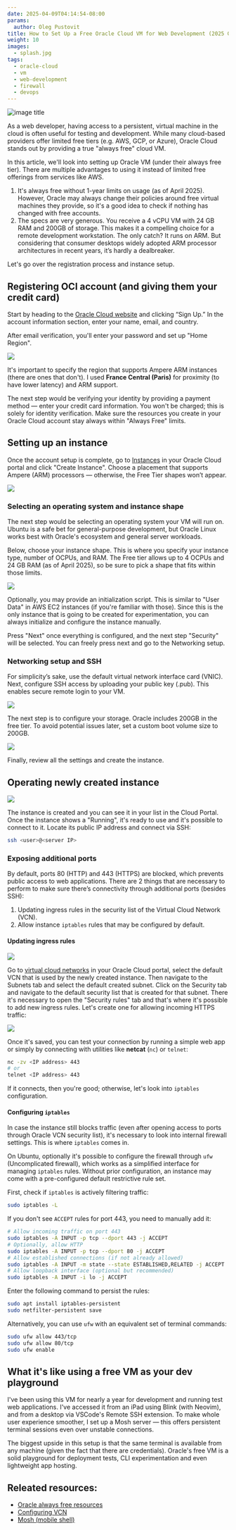 ```yaml
---
date: 2025-04-09T04:14:54-08:00
params:
  author: Oleg Pustovit
title: How to Set Up a Free Oracle Cloud VM for Web Development (2025 Guide)
weight: 10
images:
  - splash.jpg
tags:
  - oracle-cloud
  - vm
  - web-development
  - firewall
  - devops
---
```


![image title](splash.jpg)

As a web developer, having access to a persistent, virtual machine in the cloud is often useful for testing and development. While many cloud-based providers offer limited free tiers (e.g. AWS, GCP, or Azure), Oracle Cloud stands out by providing a true "always free" cloud VM.

In this article, we'll look into setting up Oracle VM (under their always free tier). There are multiple advantages to using it instead of limited free offerings from services like AWS.

1. It's always free without 1-year limits on usage (as of April 2025). However, Oracle may always change their policies around free virtual machines they provide, so it's a good idea to check if nothing has changed with free accounts.
2. The specs are very generous. You receive a 4 vCPU VM with 24 GB RAM and 200GB of storage. This makes it a compelling choice for a remote development workstation. The only catch? It runs on ARM. But considering that consumer desktops widely adopted ARM processor architectures in recent years, it’s hardly a dealbreaker.

Let's go over the registration process and instance setup.

## Registering OCI account (and giving them your credit card)

Start by heading to the [Oracle Cloud website](https://www.oracle.com/cloud/) and clicking “Sign Up.” In the account information section, enter your name, email, and country.

After email verification, you'll enter your password and set up "Home Region".

![](region.png)

It's important to specify the region that supports Ampere ARM instances (there are ones that don't). I used **France Central (Paris)** for proximity (to have lower latency) and ARM support.

The next step would be verifying your identity by providing a payment method — enter your credit card information. You won't be charged; this is solely for identity verification. Make sure the resources you create in your Oracle Cloud account stay always within "Always Free" limits.

## Setting up an instance 

Once the account setup is complete, go to [Instances](https://cloud.oracle.com/compute/instances) in your Oracle Cloud portal and click "Create Instance". Choose a placement that supports Ampere (ARM) processors — otherwise, the  Free Tier shapes won’t appear.

![](nameplacement.png)

### Selecting an operating system and instance shape

The next step would be selecting an operating system your VM will run on. Ubuntu is a safe bet for general-purpose development, but Oracle Linux works best with Oracle's ecosystem and general server workloads.

Below, choose your instance shape. This is where you specify your instance type, number of OCPUs, and RAM. The Free tier allows up to 4 OCPUs and 24 GB RAM (as of April 2025), so be sure to pick a shape that fits within those limits.

![](shapesetup.png)

Optionally, you may provide an initialization script. This is similar to "User Data" in AWS EC2 instances (if you're familiar with those). Since this is the only instance that is going to be created for experimentation, you can always initialize and configure the instance manually.

Press "Next" once everything is configured, and the next step "Security" will be selected. You can freely press next and go to the Networking setup.

### Networking setup and SSH

For simplicity’s sake, use the default virtual network interface card (VNIC). Next, configure SSH access by uploading your public key (.pub). This enables secure remote login to your VM.

![](publickey.png)

The next step is to configure your storage. Oracle includes 200GB in the free tier. To avoid potential issues later, set a custom boot volume size to 200GB.

![](bootvolume.png)

Finally, review all the settings and create the instance.

## Operating newly created instance

![](instancelive.png)

The instance is created and you can see it in your list in the Cloud Portal. Once the instance shows a "Running", it's ready to use and it's possible to connect to it. Locate its public IP address and connect via SSH:

```sh
ssh <user>@<server IP>
```

### Exposing additional ports

By default, ports 80 (HTTP) and 443 (HTTPS) are blocked, which prevents public access to web applications. There are 2 things that are necessary to perform to make sure there’s connectivity through additional ports (besides SSH):

1. Updating ingress rules in the security list of the Virtual Cloud Network (VCN).
2. Allow instance `iptables` rules that may be configured by default.

#### Updating ingress rules

![](subnet.png)

Go to [virtual cloud networks](https://cloud.oracle.com/networking/vcns) in your Oracle Cloud portal, select the default VCN that is used by the newly created instance. Then navigate to the Subnets tab and select the default created subnet. Click on the Security tab and navigate to the default security list that is created for that subnet. There it's necessary to open the "Security rules" tab and that's where it's possible to add new ingress rules. Let's create one for allowing incoming HTTPS traffic:

![](ingressrules.png)

Once it's saved, you can test your connection by running a simple web app or simply by connecting with utilities like **netcat** (`nc`) or `telnet`:

```sh
nc -zv <IP address> 443
# or
telnet <IP address> 443
```

If it connects, then you're good; otherwise, let's look into `iptables` configuration.

#### Configuring `iptables`

In case the instance still blocks traffic (even after opening access to ports through Oracle VCN security list), it's necessary to look into internal firewall settings. This is where `iptables` comes in. 

On Ubuntu, optionally it's possible to configure the firewall through `ufw` (Uncomplicated firewall), which works as a simplified interface for managing `iptables` rules. Without prior configuration, an instance may come with a pre-configured default restrictive rule set. 

First, check if `iptables` is actively filtering traffic:

```sh
sudo iptables -L
```

If you don't see `ACCEPT` rules for port 443, you need to manually add it:



```sh
# Allow incoming traffic on port 443
sudo iptables -A INPUT -p tcp --dport 443 -j ACCEPT
# Optionally, allow HTTP
sudo iptables -A INPUT -p tcp --dport 80 -j ACCEPT
# Allow established connections (if not already allowed)
sudo iptables -A INPUT -m state --state ESTABLISHED,RELATED -j ACCEPT
# Allow loopback interface (optional but recommended)
sudo iptables -A INPUT -i lo -j ACCEPT
```

Enter the following command to persist the rules:

```sh
sudo apt install iptables-persistent
sudo netfilter-persistent save
```

Alternatively, you can use `ufw` with an equivalent set of terminal commands:

```sh
sudo ufw allow 443/tcp
sudo ufw allow 80/tcp
sudo ufw enable
```

## What it's like using a free VM as your dev playground

I've been using this VM for nearly a year for development and running test web applications. I've accessed it from an iPad using Blink (with Neovim), and from a desktop via VSCode's Remote SSH extension. To make whole user experience smoother, I set up a Mosh server — this offers persistent terminal sessions even over unstable connections.

The biggest upside in this setup is that the same terminal is available from any machine (given the fact that there are credentials). Oracle's free VM is a solid playground for deployment tests, CLI experimentation and even lightweight app hosting.

## Releated resources:

- [Oracle always free resources](https://docs.oracle.com/en-us/iaas/Content/FreeTier/freetier_topic-Always_Free_Resources.htm)
- [Configuring VCN](https://docs.oracle.com/en/learn/lab_virtual_network/index.html)
- [Mosh (mobile shell)](https://mosh.org/)

